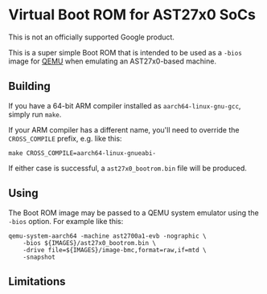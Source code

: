 # Virtual Boot ROM for AST27x0 SoCs

This is not an officially supported Google product.

This is a super simple Boot ROM that is intended to be used as a `-bios` image
for [QEMU](http://www.qemu.org/) when emulating an AST27x0-based machine.

## Building

If you have a 64-bit ARM compiler installed as `aarch64-linux-gnu-gcc`, simply run
`make`.

If your ARM compiler has a different name, you'll need to override the
`CROSS_COMPILE` prefix, e.g. like this:

```
make CROSS_COMPILE=aarch64-linux-gnueabi-
```

If either case is successful, a `ast27x0_bootrom.bin` file will be produced.

## Using

The Boot ROM image may be passed to a QEMU system emulator using the `-bios` option. For example like this:

```
qemu-system-aarch64 -machine ast2700a1-evb -nographic \
    -bios ${IMAGES}/ast27x0_bootrom.bin \
    -drive file=${IMAGES}/image-bmc,format=raw,if=mtd \
    -snapshot
```

## Limitations
